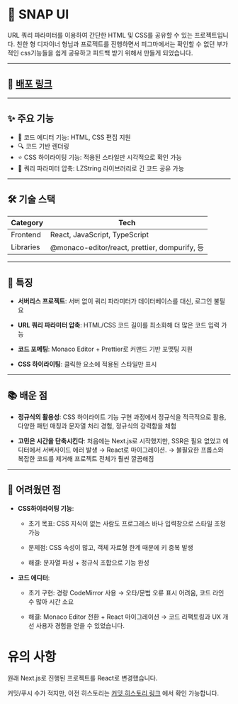 # 📝 SNAP UI

URL 쿼리 파라미터를 이용하여 간단한 HTML 및 CSS를 공유할 수 있는 프로젝트입니다.
친한 형 디자이너 형님과 프로젝트를 진행하면서 피그마에서는 확인할 수 없던 부가적인 css기능들을
쉽게 공유하고 피드백 받기 위해서 만들게 되었습니다.

---

## 🔗 [배포 링크](https://snap-ui-react.vercel.app/)

---

## ✨ 주요 기능

- 📖 코드 에디터 기능: HTML, CSS 편집 지원
- 🔍 코드 기반 렌더링
- ⭐ CSS 하이라이팅 기능: 적용된 스타일만 시각적으로 확인 가능
- 📱 쿼리 파라미터 압축: LZString 라이브러리로 긴 코드 공유 가능

---

## 🛠️ 기술 스택

| Category  | Tech                                          |
| --------- | --------------------------------------------- |
| Frontend  | React, JavaScript, TypeScript                 |
| Libraries | @monaco-editor/react, prettier, dompurify, 등 |

---

## 📝 특징

- **서버리스 프로젝트**: 서버 없이 쿼리 파라미터가 데이터베이스를 대신, 로그인 불필요

- **URL 쿼리 파라미터 압축**: HTML/CSS 코드 길이를 최소화해 더 많은 코드 입력 가능

- **코드 포메팅**: Monaco Editor + Prettier로 커맨드 기반 포맷팅 지원

- **CSS 하이라이팅**: 클릭한 요소에 적용된 스타일만 표시

---

## 📚 배운 점

- **정규식의 활용성**: CSS 하이라이트 기능 구현 과정에서 정규식을 적극적으로 활용, 다양한 패턴 매칭과 문자열 처리 경험, 정규식의 강력함을 체험

- **고민은 시간을 단축시킨다**: 처음에는 Next.js로 시작했지만, SSR은 필요 없었고 에디터에서 서버사이드 에러 발생 → React로 마이그레이션.
  → 불필요한 프롭스와 복잡한 코드를 제거해 프로젝트 전체가 훨씬 깔끔해짐

---

## 🧩 어려웠던 점

- **CSS하이라이팅 기능**:
    - 초기 목표: CSS 지식이 없는 사람도 프로그레스 바나 입력창으로 스타일 조정 가능

    - 문제점: CSS 속성이 많고, 객체 자료형 한계 때문에 키 중복 발생

    - 해결: 문자열 파싱 + 정규식 조합으로 기능 완성

- **코드 에디터**:
    - 초기 구현: 경량 CodeMirror 사용 → 오타/문법 오류 표시 어려움, 코드 라인 수 많아 시간 소요

    - 해결: Monaco Editor 전환 + React 마이그레이션 → 코드 리팩토링과 UX 개선 사용자 경험을 얻을 수 있었습니다.

# 유의 사항

원래 Next.js로 진행된 프로젝트를 React로 변경했습니다.

커밋/푸시 수가 적지만, 이전 히스토리는 [커밋 히스토리 링크](https://github.com/thdrudtp15/SnapUI/commits/main/)
에서 확인 가능합니다.
